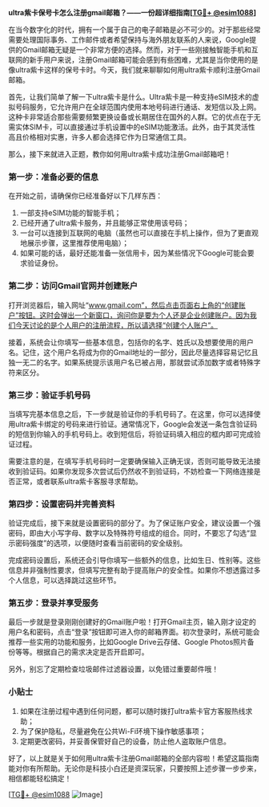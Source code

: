 **ultra紫卡保号卡怎么注册gmail邮箱？——一份超详细指南[[TG💪+ @esim1088](https://t.me/s/esim1088)]**

在当今数字化的时代，拥有一个属于自己的电子邮箱是必不可少的。对于那些经常需要处理国际事务、工作邮件或者希望保持与海外朋友联系的人来说，Google提供的Gmail邮箱无疑是一个非常方便的选择。然而，对于一些刚接触智能手机和互联网的新手用户来说，注册Gmail邮箱可能会感到有些困难，尤其是当你使用的是像ultra紫卡这样的保号卡时。今天，我们就来聊聊如何用ultra紫卡顺利注册Gmail邮箱。

首先，让我们简单了解一下ultra紫卡是什么。Ultra紫卡是一种支持eSIM技术的虚拟号码服务，它允许用户在全球范围内使用本地号码进行通话、发短信以及上网。这种卡非常适合那些需要频繁更换设备或长期居住在国外的人群。它的优点在于无需实体SIM卡，可以直接通过手机设置中的eSIM功能激活。此外，由于其灵活性高且价格相对实惠，许多人都会选择它作为日常通信工具。

那么，接下来就进入正题，教你如何用ultra紫卡成功注册Gmail邮箱吧！

### 第一步：准备必要的信息

在开始之前，请确保你已经准备好以下几样东西：

1. 一部支持eSIM功能的智能手机；
2. 已经开通了ultra紫卡服务，并且能够正常使用该号码；
3. 一台可以连接到互联网的电脑（虽然也可以直接在手机上操作，但为了更直观地展示步骤，这里推荐使用电脑）；
4. 如果可能的话，最好还能准备一张信用卡，因为某些情况下Google可能会要求验证身份。

### 第二步：访问Gmail官网并创建账户

打开浏览器后，输入网址“www.gmail.com”，然后点击页面右上角的“创建账户”按钮。这时会弹出一个新窗口，询问你是要为个人还是企业创建账户。因为我们今天讨论的是个人用户的注册流程，所以请选择“创建个人账户”。

接着，系统会让你填写一些基本信息，包括你的名字、姓氏以及想要使用的用户名。记住，这个用户名将成为你的Gmail地址的一部分，因此尽量选择容易记忆且独一无二的名字。如果系统提示该用户名已被占用，那就尝试添加数字或者特殊字符来区分。

### 第三步：验证手机号码

当填写完基本信息之后，下一步就是验证你的手机号码了。在这里，你可以选择使用ultra紫卡绑定的号码来进行验证。通常情况下，Google会发送一条包含验证码的短信到你输入的手机号码上。收到短信后，将验证码填入相应的框内即可完成验证过程。

需要注意的是，在填写手机号码时一定要确保输入正确无误，否则可能导致无法接收到验证码。如果你发现多次尝试后仍然收不到验证码，不妨检查一下网络连接是否正常，或者联系ultra紫卡客服寻求帮助。

### 第四步：设置密码并完善资料

验证完成后，接下来就是设置密码的部分了。为了保证账户安全，建议设置一个强密码，即由大小写字母、数字以及特殊符号组成的组合。同时，不要忘了勾选“显示密码强度”的选项，以便随时查看当前密码的安全级别。

完成密码设置后，系统还会引导你填写一些额外的信息，比如生日、性别等。这些信息并非强制性要求，但填写完整有助于提高账户的安全性。如果你不想透露过多个人信息，可以选择跳过这些环节。

### 第五步：登录并享受服务

最后一步就是登录刚刚创建好的Gmail账户啦！打开Gmail主页，输入刚才设定的用户名和密码，点击“登录”按钮即可进入你的邮箱界面。初次登录时，系统可能会推荐一些实用的功能和服务，比如Google Drive云存储、Google Photos照片备份等等。根据自己的需求决定是否开启即可。

另外，别忘了定期检查垃圾邮件过滤器设置，以免错过重要邮件哦！

### 小贴士

1. 如果在注册过程中遇到任何问题，都可以随时拨打ultra紫卡官方客服热线求助；
2. 为了保护隐私，尽量避免在公共Wi-Fi环境下操作敏感事项；
3. 定期更改密码，并妥善保管好自己的设备，防止他人盗取账户信息。

好了，以上就是关于如何用ultra紫卡注册Gmail邮箱的全部内容啦！希望这篇指南能对你有所帮助。无论你是科技小白还是资深玩家，只要按照上述步骤一步步来，相信都能轻松搞定！

[[TG💪+ @esim1088](https://t.me/s/esim1088) ![Image](https://i.postimg.cc/4NQfJmqS/Snipaste-2025-05-13-00-14-12.png)]